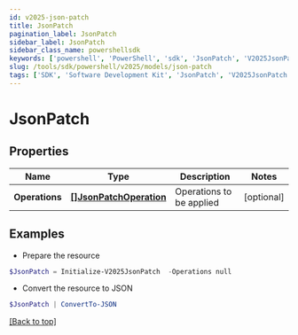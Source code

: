 ```yaml
---
id: v2025-json-patch
title: JsonPatch
pagination_label: JsonPatch
sidebar_label: JsonPatch
sidebar_class_name: powershellsdk
keywords: ['powershell', 'PowerShell', 'sdk', 'JsonPatch', 'V2025JsonPatch'] 
slug: /tools/sdk/powershell/v2025/models/json-patch
tags: ['SDK', 'Software Development Kit', 'JsonPatch', 'V2025JsonPatch']
---
```



# JsonPatch

## Properties

Name | Type | Description | Notes
------------ | ------------- | ------------- | -------------
**Operations** | [**[]JsonPatchOperation**](json-patch-operation) | Operations to be applied | [optional] 

## Examples

- Prepare the resource
```powershell
$JsonPatch = Initialize-V2025JsonPatch  -Operations null
```

- Convert the resource to JSON
```powershell
$JsonPatch | ConvertTo-JSON
```


[[Back to top]](#) 

